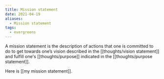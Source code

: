 ```yaml
---
title: Mission statement
date: 2021-04-19
aliases:
  - Mission statement
tags:
  - evergreens
---
```

A mission statement is the description of actions that one is committed to do to get towards one’s vision described in the [[thoughts/vision statement]] and fulfill one's [[thoughts/purpose]] indicated in the [[thoughts/purpose statement]].

Here is [[my mission statement]].

